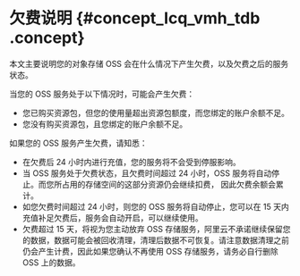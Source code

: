 # 欠费说明 {#concept_lcq_vmh_tdb .concept}

本文主要说明您的对象存储 OSS 会在什么情况下产生欠费，以及欠费之后的服务状态。

当您的 OSS 服务处于以下情况时，可能会产生欠费：

-   您已购买资源包，但您的使用量超出资源包额度，而您绑定的账户余额不足。
-   您没有购买资源包，且您绑定的账户余额不足。

如果您的 OSS 服务产生欠费，请知悉：

-   在欠费后 24 小时内进行充值，您的服务将不会受到停服影响。
-   当 OSS 服务处于欠费状态，且欠费时间超过 24 小时，OSS 服务将自动停止。而您所占用的存储空间的这部分资源仍会继续扣费， 因此欠费余额会累计。
-   如您欠费时间超过 24 小时，则您的 OSS 服务将自动停止，您可以在 15 天内充值补足欠费后，服务会自动开启，可以继续使用。
-   欠费超过 15 天，将视为您主动放弃 OSS 存储服务，阿里云不承诺继续保留您的数据，数据可能会被回收清理，清理后数据不可恢复。请注意数据清理之前仍会产生计费，因此如果您确认不再使用 OSS 存储服务，请务必自行删除 OSS 上的数据。

